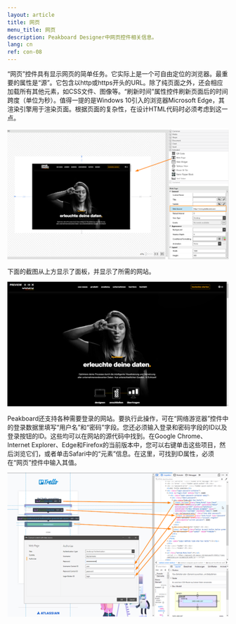 ```yaml
---
layout: article
title: 网页
menu_title: 网页
description: Peakboard Designer中网页控件相关信息。
lang: cn
ref: con-08
---
```


“网页”控件具有显示网页的简单任务。它实际上是一个可自由定位的浏览器。最重要的属性是“源”。它包含以http或https开头的URL。除了纯页面之外，还会相应加载所有其他元素，如CSS文件、图像等。“刷新时间”属性控件刷新页面后的时间跨度（单位为秒）。值得一提的是Windows 10引入的浏览器Microsoft Edge，其渲染引擎用于渲染页面。根据页面的复杂性，在设计HTML代码时必须考虑到这一点。

![Webpage in Peakboard Designer](/assets/images/Controls/Webpage/Screenshot-3.png)

下面的截图从上方显示了面板，并显示了所需的网站。

![Webpage in Peakboard Box](/assets/images/Controls/Webpage/Screenshot-2.png)

Peakboard还支持各种需要登录的网站。要执行此操作，可在“网络游览器”控件中的登录数据里填写“用户名”和“密码”字段。您还必须输入登录和密码字段的ID以及登录按钮的ID。这些均可以在网站的源代码中找到。在Google Chrome、Internet Explorer、Edge和Firefox的当前版本中，您可以右键单击这些项目，然后浏览它们，或者单击Safari中的“元素”信息。在这里，可找到ID属性，必须在“网页”控件中输入其值。

![Developer Tools Chrome ](/assets/images/Controls/Webpage/WebView2.png)
